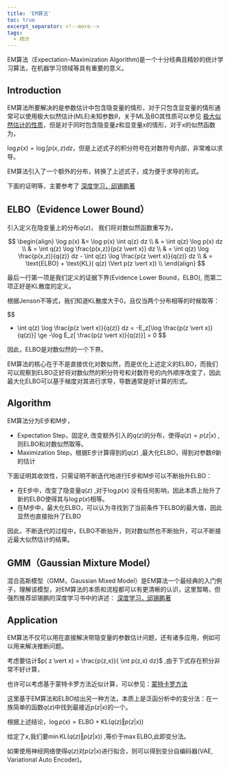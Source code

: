 ```yaml
---
title: 'EM算法'
toc: true
excerpt_separator: <!--more-->
tags:
  - 统计
---
```


EM算法（Expectation-Maximization Algorithm)是一个十分经典且精妙的统计学习算法，在机器学习领域等具有重要的意义。

<!--more-->



## Introduction

EM算法所要解决的是参数估计中包含隐变量的情形，对于只包含显变量的情形通常可以使用极大似然估计(MLE)未知参数$\theta$，关于ML及BO其性质可以参见 [极大似然估计的性质](https://truenobility303.github.io/MLE/)，但是对于同时包含隐变量$z$和显变量$x$的情形，对于$x$的似然函数为，

$\log p(x) = \log \int p(x,z) dz$，但是上述式子的积分符号在对数符号内部，非常难以求导。

EM算法引入了一个额外的分布，转换了上述式子，成为便于求导的形式。

下面的证明等，主要参考了 [深度学习，邱锡鹏著](https://nndl.github.io/)



## ELBO（Evidence Lower Bound）

引入定义在隐变量上的分布$q(z)$， 我们将对数似然函数重写为，

$$
\begin{align}
\log p(x)  &= \log p(x) \int q(z) dz \\
& = \int q(z) \log p(x) dz  \\
& = \int q(z) \log \frac{p(x,z)}{p(z \vert x)} dz \\
& = \int q(z) \log \frac{p(x,z)}{q(z)} dz - \int q(z) \log \frac{p(z \vert x)}{q(z)} dz \\
& = \text{ELBO} + \text{KL}( q(z) \Vert p(z \vert x)) \\
\end{align}
$$


最后一行第一项是我们定义的证据下界(Evidence Lower Bound，ELBO), 而第二项正好是KL散度的定义。

根据Jenson不等式，我们知道KL散度大于0，且仅当两个分布相等的时候取等：

$$
- \int q(z) \log \frac{p(z \vert x)}{q(z)} dz  = -E_z[\log \frac{p(z \vert x)}{q(z)}] \ge -\log E_z[ \frac{p(z \vert x)}{q(z)}] = 0
$$

因此，ELBO是对数似然的一个下界。

EM算法的核心在于不是直接优化对数似然，而是优化上述定义的ELBO，而我们可以观察到ELBO正好将对数似然的积分符号和对数符号的内外顺序改变了，因此最大化ELBO可以基于梯度对其进行求导，导数通常是好计算的形式。



## Algorithm

EM算法分为E步和M步，

* Expectation Step，固定$\theta$, 改变额外引入的$q(z)$的分布，使得$q(z)  = p(z \vert x)$ ,则ELBO和对数似然取等。
* Maximization Step，根据E步计算得到的$q(z)$ ,最大化ELBO，得到对参数$\theta$新的估计



下面证明其收敛性，只需证明不断迭代地进行E步和M步可以不断抬升ELBO：

* 在E步中，改变了隐变量$q(z)$ ,对于$\log p(x)$ 没有任何影响，因此本质上抬升了新的ELBO使得其与$\log p(x)$相等。
* 在M步中，最大化ELBO，可以认为寻找到了当前条件下ELBO的最大值，因此显然也直接抬升了ELBO

因此，不断迭代的过程中，ELBO不断抬升，则对数似然也不断抬升，可以不断接近最大似然估计的结果。



## GMM（Gaussian Mixture Model）

混合高斯模型（GMM，Gaussian Mixed Model）是EM算法一个最经典的入门例子，理解该模型，对EM算法的本质和流程都可以有更清晰的认识，这里暂略，但强烈推荐邱锡鹏的深度学习书中的讲述： [深度学习，邱锡鹏著](https://nndl.github.io/)



## Application

EM算法不仅可以用在直接解决带隐变量的参数估计问题，还有诸多应用，例如可以用来解决推断问题。

考虑要估计$p( z \vert x) = \frac{p(z,x)}{ \int p(z,x) dz}$ ,由于下式存在积分非常不好计算，

也许可以考虑基于蒙特卡罗方法近似计算，可以参见：[蒙特卡罗方法](https://truenobility303.github.io/MCMC/)

这里基于EM算法和ELBO给出另一种方法，本质上是泛函分析中的变分法：在一族简单的函数$q(z)$中找到最接近$p(z \vert x)$的一个。

根据上述结论，$\log p(x) = \text{ELBO} + \text{KL}( q(z) \Vert p(z \vert x))$ 

给定了$x$,我们要$\min  \text{KL}( q(z) \Vert p(z \vert x))$ ,等价于$\max \text{ELBO}$,此即变分法。

如果使用神经网络使得$q(z)$对$p(z \vert x)$进行拟合，则可以得到变分自编码器(VAE, Variational  Auto Encoder)。

